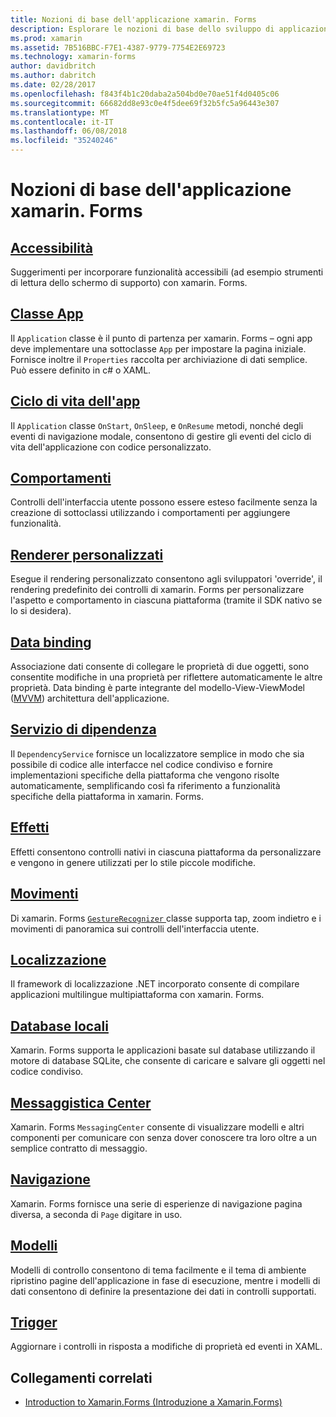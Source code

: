 ```yaml
---
title: Nozioni di base dell'applicazione xamarin. Forms
description: Esplorare le nozioni di base dello sviluppo di applicazioni di xamarin. Forms, inclusi tutti i concetti di base necessarie, tramite a ritocchi, ad esempio accessibilità e la localizzazione.
ms.prod: xamarin
ms.assetid: 7B516BBC-F7E1-4387-9779-7754E2E69723
ms.technology: xamarin-forms
author: davidbritch
ms.author: dabritch
ms.date: 02/28/2017
ms.openlocfilehash: f843f4b1c20daba2a504bd0e70ae51f4d0405c06
ms.sourcegitcommit: 66682dd8e93c0e4f5dee69f32b5fc5a96443e307
ms.translationtype: MT
ms.contentlocale: it-IT
ms.lasthandoff: 06/08/2018
ms.locfileid: "35240246"
---
```

# <a name="xamarinforms-application-fundamentals"></a>Nozioni di base dell'applicazione xamarin. Forms

## <a name="accessibilityaccessibilityindexmd"></a>[Accessibilità](accessibility/index.md)

Suggerimenti per incorporare funzionalità accessibili (ad esempio strumenti di lettura dello schermo di supporto) con xamarin. Forms.

## <a name="app-classapplication-classmd"></a>[Classe App](application-class.md)

Il `Application` classe è il punto di partenza per xamarin. Forms – ogni app deve implementare una sottoclasse `App` per impostare la pagina iniziale. Fornisce inoltre il `Properties` raccolta per archiviazione di dati semplice. Può essere definito in c# o XAML.

## <a name="app-lifecycleapp-lifecyclemd"></a>[Ciclo di vita dell'app](app-lifecycle.md)

Il `Application` classe `OnStart`, `OnSleep`, e `OnResume` metodi, nonché degli eventi di navigazione modale, consentono di gestire gli eventi del ciclo di vita dell'applicazione con codice personalizzato.

## <a name="behaviorsbehaviorsindexmd"></a>[Comportamenti](behaviors/index.md)

Controlli dell'interfaccia utente possono essere esteso facilmente senza la creazione di sottoclassi utilizzando i comportamenti per aggiungere funzionalità.

## <a name="custom-rendererscustom-rendererindexmd"></a>[Renderer personalizzati](custom-renderer/index.md)

Esegue il rendering personalizzato consentono agli sviluppatori 'override', il rendering predefinito dei controlli di xamarin. Forms per personalizzare l'aspetto e comportamento in ciascuna piattaforma (tramite il SDK nativo se lo si desidera).

## <a name="data-bindingdata-bindingindexmd"></a>[Data binding](data-binding/index.md)

Associazione dati consente di collegare le proprietà di due oggetti, sono consentite modifiche in una proprietà per riflettere automaticamente le altre proprietà. Data binding è parte integrante del modello-View-ViewModel ([MVVM](~/xamarin-forms/enterprise-application-patterns/mvvm.md)) architettura dell'applicazione.

## <a name="dependency-servicedependency-serviceindexmd"></a>[Servizio di dipendenza](dependency-service/index.md)

Il `DependencyService` fornisce un localizzatore semplice in modo che sia possibile di codice alle interfacce nel codice condiviso e fornire implementazioni specifiche della piattaforma che vengono risolte automaticamente, semplificando così fa riferimento a funzionalità specifiche della piattaforma in xamarin. Forms.

## <a name="effectseffectsindexmd"></a>[Effetti](effects/index.md)

Effetti consentono controlli nativi in ciascuna piattaforma da personalizzare e vengono in genere utilizzati per lo stile piccole modifiche.

## <a name="gesturesgesturesindexmd"></a>[Movimenti](gestures/index.md)

Di xamarin. Forms [ `GestureRecognizer` ](https://developer.xamarin.com/api/type/Xamarin.Forms.GestureRecognizer/) classe supporta tap, zoom indietro e i movimenti di panoramica sui controlli dell'interfaccia utente.

## <a name="localizationlocalizationindexmd"></a>[Localizzazione](localization/index.md)

Il framework di localizzazione .NET incorporato consente di compilare applicazioni multilingue multipiattaforma con xamarin. Forms.

## <a name="local-databasesdatabasesmd"></a>[Database locali](databases.md)

Xamarin. Forms supporta le applicazioni basate sul database utilizzando il motore di database SQLite, che consente di caricare e salvare gli oggetti nel codice condiviso.

## <a name="messaging-centermessaging-centermd"></a>[Messaggistica Center](messaging-center.md)

Xamarin. Forms `MessagingCenter` consente di visualizzare modelli e altri componenti per comunicare con senza dover conoscere tra loro oltre a un semplice contratto di messaggio.

## <a name="navigationnavigationindexmd"></a>[Navigazione](navigation/index.md)

Xamarin. Forms fornisce una serie di esperienze di navigazione pagina diversa, a seconda di `Page` digitare in uso.

## <a name="templatestemplatesindexmd"></a>[Modelli](templates/index.md)

Modelli di controllo consentono di tema facilmente e il tema di ambiente ripristino pagine dell'applicazione in fase di esecuzione, mentre i modelli di dati consentono di definire la presentazione dei dati in controlli supportati.

## <a name="triggerstriggersmd"></a>[Trigger](triggers.md)

Aggiornare i controlli in risposta a modifiche di proprietà ed eventi in XAML.


## <a name="related-links"></a>Collegamenti correlati

- [Introduction to Xamarin.Forms (Introduzione a Xamarin.Forms)](~/xamarin-forms/get-started/introduction-to-xamarin-forms.md)
